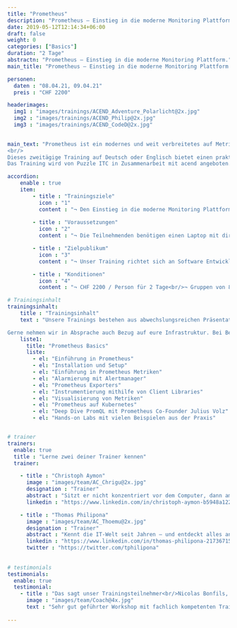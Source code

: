 ```yaml
---
title: "Prometheus"
description: "Prometheus – Einstieg in die moderne Monitoring Plattform."
date: 2019-05-12T12:14:34+06:00
draft: false
weight: 0
categories: ["Basics"]
duration: "2 Tage"
abstractn: "Prometheus – Einstieg in die moderne Monitoring Plattform."
main_title: "Prometheus – Einstieg in die moderne Monitoring Plattform."

personen: 
  daten : "08.04.21, 09.04.21"
  preis : "CHF 2200"

headerimages:
  img1 : "images/trainings/ACEND_Adventure_Polarlicht@2x.jpg"
  img2 : "images/trainings/ACEND_Philip@2x.jpg"
  img3 : "images/trainings/ACEND_CodeD@2x.jpg"
  

main_text: "Prometheus ist ein modernes und weit verbreitetes auf Metriken basiertes Monitoringsystem. Prometheus kommt oft im Zusammenhang mit dynamischen Plattformen im ContainerUmfeld wie beispielsweise Kubernetes und OpenShift zum Einsatz, eignet sich jedoch auch für die Überwachung klassischer Umgebungen.
<br/>
Dieses zweitägige Training auf Deutsch oder Englisch bietet einen praktischen und klar verständlichen Einstieg in die Prometheus-Technologie.
Das Training wird von Puzzle ITC in Zusammenarbeit mit acend angeboten. Die Durchführung findet Online oder vor Ort statt."

accordion:
    enable : true
    item:
        - title : "Trainingsziele"
          icon : "1"
          content : "¬ Den Einstieg in die moderne Monitoring Plattform Proemetheus finden<br/>¬ Konzepte von Prometheus verstehen<br/>¬ Mehr über PromQL und deren Anwendungsbereiche erfahren<br/>"
 
        - title : "Voraussetzungen"
          icon : "2"
          content : "¬ Die Teilnehmenden benötigen einen Laptop mit direktem Zugang zum Internet via WLAN.<br/>¬ Die Teilnehmer sollten über grundlegende Linux-Kenntnisse verfügen."

        - title : "Zielpublikum"
          icon : "3"
          content : "¬ Unser Training richtet sich an Software Entwickler, System Engineers, Architekten und alle, die Prometheus verstehen und für das Monitoring einsetzen möchten."

        - title : "Konditionen"
          icon : "4"
          content : "¬ CHF 2200 / Person für 2 Tage<br/>¬ Gruppen von 8–24 Personen<br/>¬ Inklusive Verpflegung, Unterlagen und cloud-basierte Lab-Umgebung.<br/>¬ Rabatt ab 12 Personen"

# Trainingsinhalt
trainingsinhalt: 
    title : "Trainingsinhalt"
    text : "Unsere Trainings bestehen aus abwechslungsreichen Präsentationen und hands-on Labs, um deren Inhalt auf spannende Art und Weise zu übermitteln. 

Gerne nehmen wir in Absprache auch Bezug auf eure Infrastruktur. Bei Bedarf für weitere Inhalte können wir auf deinen Wunsch hin Anpassungen vornehmen."
    liste1:
      title: "Prometheus Basics"
      liste:
        - el: "Einführung in Prometheus"
        - el: "Installation und Setup"
        - el: "Einführung in Prometheus Metriken"
        - el: "Alarmierung mit Alertmanager"
        - el: "Prometheus Exporters"
        - el: "Instrumentierung mithilfe von Client Libraries"
        - el: "Visualisierung von Metriken"
        - el: "Prometheus auf Kubernetes"
        - el: "Deep Dive PromQL mit Prometheus Co-Founder Julius Volz"
        - el: "Hands-on Labs mit vielen Beispielen aus der Praxis" 


# trainer
trainers:
  enable: true
  title : "Lerne zwei deiner Trainer kennen"
  trainer:

    - title : "Christoph Aymon"
      image : "images/team/AC_Chrigu@2x.jpg"
      designation : "Trainer"
      abstract : "Sitzt er nicht konzentriert vor dem Computer, dann am ehesten in einem schnellen Auto – er dreht nur auf dem Nürburgring Extrarunden."
      linkedin : "https://www.linkedin.com/in/christoph-aymon-b5948a122/"

    - title : "Thomas Philipona"
      image : "images/team/AC_Thoemu@2x.jpg"
      designation : "Trainer"
      abstract : "Kennt die IT-Welt seit Jahren – und entdeckt alles andere auf seinem Drahtesel."
      linkedin : "https://www.linkedin.com/in/thomas-philipona-217367158/"
      twitter : "https://twitter.com/tphilipona"
      
      
# testimonials
testimonials:
  enable: true
  testimonial:
    - title : "Das sagt unser Trainingsteilnehmer<br/>Nicolas Bonfils, Bern"
      image : "images/team/Coach@4x.jpg"
      text : "Sehr gut geführter Workshop mit fachlich kompetenten Trainern in lockerer Atmosphäre. Besonders der Mix zwischen Theorie und Labs (Praxis) hat mir gefallen."
      
---
```



